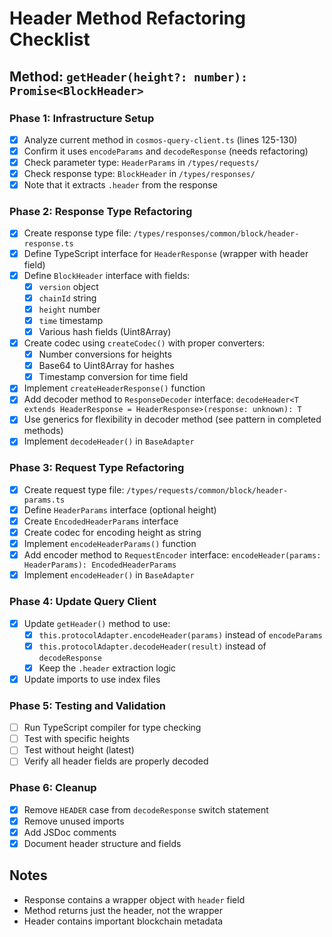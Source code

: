 # Header Method Refactoring Checklist

## Method: `getHeader(height?: number): Promise<BlockHeader>`

### Phase 1: Infrastructure Setup
- [x] Analyze current method in `cosmos-query-client.ts` (lines 125-130)
- [x] Confirm it uses `encodeParams` and `decodeResponse` (needs refactoring)
- [x] Check parameter type: `HeaderParams` in `/types/requests/`
- [x] Check response type: `BlockHeader` in `/types/responses/`
- [x] Note that it extracts `.header` from the response

### Phase 2: Response Type Refactoring
- [x] Create response type file: `/types/responses/common/block/header-response.ts`
- [x] Define TypeScript interface for `HeaderResponse` (wrapper with header field)
- [x] Define `BlockHeader` interface with fields:
  - [x] `version` object
  - [x] `chainId` string
  - [x] `height` number
  - [x] `time` timestamp
  - [x] Various hash fields (Uint8Array)
- [x] Create codec using `createCodec()` with proper converters:
  - [x] Number conversions for heights
  - [x] Base64 to Uint8Array for hashes
  - [x] Timestamp conversion for time field
- [x] Implement `createHeaderResponse()` function
- [x] Add decoder method to `ResponseDecoder` interface: `decodeHeader<T extends HeaderResponse = HeaderResponse>(response: unknown): T`
- [x] Use generics for flexibility in decoder method (see pattern in completed methods)
- [x] Implement `decodeHeader()` in `BaseAdapter`

### Phase 3: Request Type Refactoring
- [x] Create request type file: `/types/requests/common/block/header-params.ts`
- [x] Define `HeaderParams` interface (optional height)
- [x] Create `EncodedHeaderParams` interface
- [x] Create codec for encoding height as string
- [x] Implement `encodeHeaderParams()` function
- [x] Add encoder method to `RequestEncoder` interface: `encodeHeader(params: HeaderParams): EncodedHeaderParams`
- [x] Implement `encodeHeader()` in `BaseAdapter`

### Phase 4: Update Query Client
- [x] Update `getHeader()` method to use:
  - [x] `this.protocolAdapter.encodeHeader(params)` instead of `encodeParams`
  - [x] `this.protocolAdapter.decodeHeader(result)` instead of `decodeResponse`
  - [x] Keep the `.header` extraction logic
- [x] Update imports to use index files

### Phase 5: Testing and Validation
- [ ] Run TypeScript compiler for type checking
- [ ] Test with specific heights
- [ ] Test without height (latest)
- [ ] Verify all header fields are properly decoded

### Phase 6: Cleanup
- [x] Remove `HEADER` case from `decodeResponse` switch statement
- [x] Remove unused imports
- [x] Add JSDoc comments
- [x] Document header structure and fields

## Notes
- Response contains a wrapper object with `header` field
- Method returns just the header, not the wrapper
- Header contains important blockchain metadata
